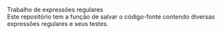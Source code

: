 Trabalho de expressões regulares
<br>Este repositório tem a função de salvar o código-fonte contendo diversas expressões regulares e seus testes.
    
